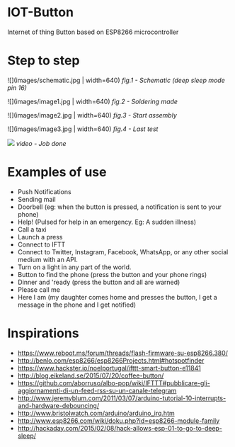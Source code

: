 # IOT-Button

Internet of thing Button based on ESP8266 microcontroller

# Step to step

![](images/schematic.jpg | width=640)
*fig.1 - Schematic (deep sleep mode pin 16)*

![](images/image1.jpg | width=640)
*fig.2 - Soldering made*

![](images/image2.jpg | width=640)
*fig.3 - Start assembly*

![](images/image3.jpg | width=640)
*fig.4 - Last test*

[![](http://img.youtube.com/vi/2St4ugQvWTc/0.jpg)](http://www.youtube.com/watch?v=2St4ugQvWTc)
*video - Job done*

# Examples of use

* Push Notifications
* Sending mail
* Doorbell (eg: when the button is pressed, a notification is sent to your phone)
* Help! (Pulsed for help in an emergency. Eg: A sudden illness)
* Call a taxi
* Launch a press
* Connect to IFTT
* Connect to Twitter, Instagram, Facebook, WhatsApp, or any other social medium with an API.
* Turn on a light in any part of the world.
* Button to find the phone (press the button and your phone rings)
* Dinner and 'ready (press the button and all are warned)
* Please call me
* Here I am (my daughter comes home and presses the button, I get a message in the phone and I get notified)

# Inspirations

* https://www.reboot.ms/forum/threads/flash-firmware-su-esp8266.380/
* http://benlo.com/esp8266/esp8266Projects.html#hotspotfinder
* https://www.hackster.io/noelportugal/ifttt-smart-button-e11841
* http://blog.eikeland.se/2015/07/20/coffee-button/
* https://github.com/aborruso/albo-pop/wiki/IFTTT#pubblicare-gli-aggiornamenti-di-un-feed-rss-su-un-canale-telegram
* http://www.jeremyblum.com/2011/03/07/arduino-tutorial-10-interrupts-and-hardware-debouncing/
* http://www.bristolwatch.com/arduino/arduino_irq.htm
* http://www.esp8266.com/wiki/doku.php?id=esp8266-module-family
* http://hackaday.com/2015/02/08/hack-allows-esp-01-to-go-to-deep-sleep/
